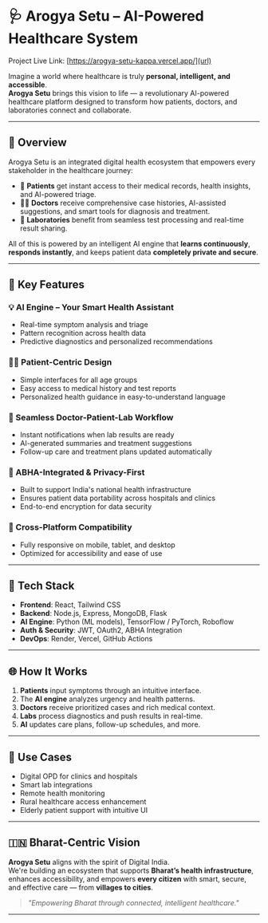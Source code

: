 # 🩺 Arogya Setu – AI-Powered Healthcare System

Project Live Link: [https://arogya-setu-kappa.vercel.app/](url)

Imagine a world where healthcare is truly **personal, intelligent, and accessible**.  
**Arogya Setu** brings this vision to life — a revolutionary AI-powered healthcare platform designed to transform how patients, doctors, and laboratories connect and collaborate.

---

## 🚀 Overview

Arogya Setu is an integrated digital health ecosystem that empowers every stakeholder in the healthcare journey:

- 🤝 **Patients** get instant access to their medical records, health insights, and AI-powered triage.
- 🧑‍⚕️ **Doctors** receive comprehensive case histories, AI-assisted suggestions, and smart tools for diagnosis and treatment.
- 🧪 **Laboratories** benefit from seamless test processing and real-time result sharing.

All of this is powered by an intelligent AI engine that **learns continuously**, **responds instantly**, and keeps patient data **completely private and secure**.

---

## 🌟 Key Features

### 💡 AI Engine – Your Smart Health Assistant
- Real-time symptom analysis and triage
- Pattern recognition across health data
- Predictive diagnostics and personalized recommendations

### 👨‍⚕️ Patient-Centric Design
- Simple interfaces for all age groups
- Easy access to medical history and test reports
- Personalized health guidance in easy-to-understand language

### 🔗 Seamless Doctor-Patient-Lab Workflow
- Instant notifications when lab results are ready
- AI-generated summaries and treatment suggestions
- Follow-up care and treatment plans updated automatically

### 🔐 ABHA-Integrated & Privacy-First
- Built to support India's national health infrastructure
- Ensures patient data portability across hospitals and clinics
- End-to-end encryption for data security

### 📱 Cross-Platform Compatibility
- Fully responsive on mobile, tablet, and desktop
- Optimized for accessibility and ease of use

---

## 🧩 Tech Stack

- **Frontend**: React, Tailwind CSS
- **Backend**: Node.js, Express, MongoDB, Flask
- **AI Engine**: Python (ML models), TensorFlow / PyTorch, Roboflow
- **Auth & Security**: JWT, OAuth2, ABHA Integration
- **DevOps**: Render, Vercel, GitHub Actions

---

## 🌐 How It Works

1. **Patients** input symptoms through an intuitive interface.
2. The **AI engine** analyzes urgency and health patterns.
3. **Doctors** receive prioritized cases and rich medical context.
4. **Labs** process diagnostics and push results in real-time.
5. **AI** updates care plans, follow-up schedules, and more.

---

## 💼 Use Cases

- Digital OPD for clinics and hospitals
- Smart lab integrations
- Remote health monitoring
- Rural healthcare access enhancement
- Elderly patient support with intuitive UI

---

## 🇮🇳 Bharat-Centric Vision

**Arogya Setu** aligns with the spirit of Digital India.  
We're building an ecosystem that supports **Bharat’s health infrastructure**, enhances accessibility, and empowers **every citizen** with smart, secure, and effective care — from **villages to cities**.

> *"Empowering Bharat through connected, intelligent healthcare."*

---


